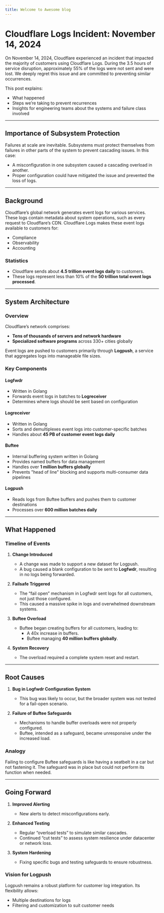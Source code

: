 ```yaml
---
title: Welcome to Awesome blog
---
```


# Cloudflare Logs Incident: November 14, 2024

On November 14, 2024, Cloudflare experienced an incident that impacted the majority of customers using Cloudflare Logs. During the 3.5 hours of service disruption, approximately 55% of the logs were not sent and were lost. We deeply regret this issue and are committed to preventing similar occurrences.

This post explains:
- What happened
- Steps we’re taking to prevent recurrences
- Insights for engineering teams about the systems and failure class involved

---

## Importance of Subsystem Protection

Failures at scale are inevitable. Subsystems must protect themselves from failures in other parts of the system to prevent cascading issues. In this case:
- A misconfiguration in one subsystem caused a cascading overload in another.
- Proper configuration could have mitigated the issue and prevented the loss of logs.

---

## Background

Cloudflare’s global network generates event logs for various services. These logs contain metadata about system operations, such as every request to Cloudflare’s CDN. Cloudflare Logs makes these event logs available to customers for:
- Compliance
- Observability
- Accounting

### Statistics
- Cloudflare sends about **4.5 trillion event logs daily** to customers.
- These logs represent less than 10% of the **50 trillion total event logs processed**.

---

## System Architecture

### Overview
Cloudflare’s network comprises:
- **Tens of thousands of servers and network hardware**
- **Specialized software programs** across 330+ cities globally

Event logs are pushed to customers primarily through **Logpush**, a service that aggregates logs into manageable file sizes.

### Key Components
#### **Logfwdr**
- Written in Golang
- Forwards event logs in batches to **Logreceiver**
- Determines where logs should be sent based on configuration

#### **Logreceiver**
- Written in Golang
- Sorts and demultiplexes event logs into customer-specific batches
- Handles about **45 PB of customer event logs daily**

#### **Buftee**
- Internal buffering system written in Golang
- Provides named buffers for data management
- Handles over **1 million buffers globally**
- Prevents "head of line" blocking and supports multi-consumer data pipelines

#### **Logpush**
- Reads logs from Buftee buffers and pushes them to customer destinations
- Processes over **600 million batches daily**

---

## What Happened

### Timeline of Events
1. **Change Introduced**
   - A change was made to support a new dataset for Logpush.
   - A bug caused a blank configuration to be sent to **Logfwdr**, resulting in no logs being forwarded.

2. **Failsafe Triggered**
   - The “fail open” mechanism in Logfwdr sent logs for all customers, not just those configured.
   - This caused a massive spike in logs and overwhelmed downstream systems.

3. **Buftee Overload**
   - Buftee began creating buffers for all customers, leading to:
     - A 40x increase in buffers.
     - Buftee managing **40 million buffers globally**.

4. **System Recovery**
   - The overload required a complete system reset and restart.

---

## Root Causes

1. **Bug in Logfwdr Configuration System**
   - This bug was likely to occur, but the broader system was not tested for a fail-open scenario.

2. **Failure of Buftee Safeguards**
   - Mechanisms to handle buffer overloads were not properly configured.
   - Buftee, intended as a safeguard, became unresponsive under the increased load.

### Analogy
Failing to configure Buftee safeguards is like having a seatbelt in a car but not fastening it. The safeguard was in place but could not perform its function when needed.

---

## Going Forward

1. **Improved Alerting**
   - New alerts to detect misconfigurations early.

2. **Enhanced Testing**
   - Regular “overload tests” to simulate similar cascades.
   - Continued “cut tests” to assess system resilience under datacenter or network loss.

3. **System Hardening**
   - Fixing specific bugs and testing safeguards to ensure robustness.

### Vision for Logpush
Logpush remains a robust platform for customer log integration. Its flexibility allows:
- Multiple destinations for logs
- Filtering and customization to suit customer needs
